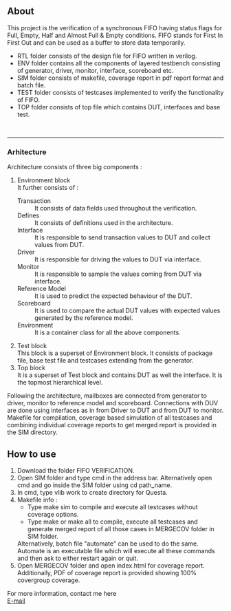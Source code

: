 <h2>About</h2>
This project is the verification of a synchronous FIFO having status flags for Full, Empty, Half and Almost Full & Empty conditions. FIFO stands for First In First Out and can be used as a buffer to store data temporarily. 
<ul>
<li> RTL folder consists of the design file for FIFO written in verilog. 
<li> ENV folder contains all the components of layered testbench consisting of generator, driver, monitor, interface, scoreboard etc.
<li> SIM folder consists of makefile, coverage report in pdf report format and batch file.
<li> TEST folder consists of testcases implemented to verify the functionality of FIFO.
<li> TOP folder consists of top file which contains DUT, interfaces and base test. </ul><br><hr>
<h3> Arhitecture </h3>
Architecture consists of three big components : <ol><li> Environment block<br>
It further consists of :<dl><dt> Transaction</dt><dd> It consists of data fields used throughout the verification. </dd>
  <dt> Defines</dt><dd> It consists of definitions used in the architecture. </dd>
  <dt> Interface</dt><dd> It is responsible to send transaction values to DUT and collect values from DUT. </dd>
  <dt> Driver</dt><dd> It is responsible for driving the values to DUT via interface. </dd>
  <dt> Monitor</dt><dd> It is responsible to sample the values coming from DUT via interface. </dd>
  <dt> Reference Model</dt><dd> It is used to predict the expected behaviour of the DUT. </dd>
  <dt> Scoreboard</dt><dd> It is used to compare the actual DUT values with expected values generated by the reference model. </dd>
  <dt> Environment</dt><dd> It is a container class for all the above components. </dd></dl>
  <li> Test block<br>
  This block is a superset of Environment block. It consists of package file, base test file and testcases extending from the generator.
  <li> Top block<br>
  It is a superset of Test block and contains DUT as well the interface. It is the topmost hierarchical level.</ol>

Following the architecture, mailboxes are connected from generator to driver, monitor to reference model and scoreboard.
Connections with DUV are done using interfaces as in from Driver to DUT and from DUT to monitor.
Makefile for compilation, coverage based simulation of all testcases and combining individual coverage reports to get merged report is provided in the SIM directory.

<h2>How to use</h2>
<ol>
  <li> Download the folder FIFO VERIFICATION.
  <li> Open SIM folder and type cmd in the address bar. Alternatively open cmd and go inside the SIM folder using cd path_name.
  <li> In cmd, type vlib work to create directory for Questa.
  <li> Makefile info : <ul>
    <li> Type make sim to compile and execute all testcases without coverage options. 
    <li> Type make or make all to compile, execute all testcases and generate merged report of all those cases in MERGECOV folder in SIM folder. 
    </ul> Alternatively, batch file "automate" can be used to do the same. Automate is an executable file which will execute all these commands and then ask to either restart again or quit.
  <li> Open MERGECOV folder and open index.html for coverage report. Additionally, PDF of coverage report is provided showing 100% covergroup coverage.
    </ol>
 
<footer>
  For more information, contact me here<br>
  <a href="mailto:kirti.kumar2k1@gmail.com">E-mail</a></p>
</footer>
